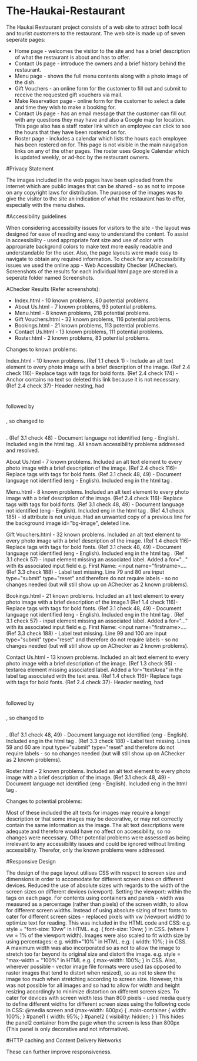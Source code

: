 # The-Haukai-Restaurant

The Haukai Restaurant project consists of a web site to attract both local and tourist customers to the restaurant.
The web site is made up of seven seperate pages:
* Home page - welcomes the visitor to the site and has a brief description of what the restaurant is about and has to offer.
* Contact Us page - introduce the owners and a brief history behind the restaurant.
* Menu page - shows the full menu contents along with a photo image of the dish.
* Gift Vouchers - an online form for the customer to fill out and submit to receive the requested gift vouchers via mail.
* Make Reservation page - online form for the customer to select a date and time they wish to make a booking for.
* Contact Us page - has an email message that the customer can fill out with any questions they may have and also a Google map for location.
This page also has a staff roster link which an employee can click to see the hours that they have been rostered on for.
* Roster page - includes a calendar which lists the hours each employee has been rostered on for.
This page is not visible in the main navigation links on any of the other pages.
The roster uses Google Calendar which is updated weekly, or ad-hoc by the restaurant owners.




#Privacy Statement

The images included in the web pages have been uploaded from the internet which are public images that can be shared - so as not to impose on any copyright laws for distribution.
The purpose of the images was to give the visitor to the site an indication of what the restaurant has to offer, especially with the menu dishes.



#Accessibility guidelines

When considering accessibilty issues for visitors to the site - the layout was designed for ease of reading and easy to understand the content.
To assist in accessibility - used appropriate font size and use of color with appropriate backgrond colors to make text more easily readable and understandable for the user.
Also, the page layouts were made easy to navigate to obtain any required information.
To check for any accessibility issues we used the online app - Web Accessibity Checker (AChecker).
Screenshots of the results for each individual html page are stored in a seperate folder named Screenshots.

AChecker Results (Refer screenshots):

* Index.html - 10 known problems, 80 potential problems.
* About Us.html - 7 known problems, 93 potential problems.
* Menu.html - 8 known problems, 218 potential problems.
* Gift Vouchers.html - 32 known problems, 116 potential problems.
* Bookings.html - 21 known problems, 113 potential problems.
* Contact Us.html - 13 known problems, 111 potential problems.
* Roster.html - 2 known problems, 83 potential problems.

Changes to known problems:

Index.html - 10 known problems.
(Ref 1.1 check 1) - Include an alt text element to every photo image with a brief description of the image.
(Ref 2.4 check 116)- Replace <b></b> tags with <strong></strong> tags for bold fonts.
(Ref 2.4 check 174) - Anchor contains no text <a href="https://www.emojilib.com"></a> so deleted this link because it is not necessary.
(Ref 2.4 check 37)- Header nesting, had <h1></h1> followed by <h3></h3>, so changed to <h2></h2>.
(Ref 3.1 check 48) - Document language not identified (eng - English).
Included eng in the html tag <html lang="eng">.
All known accessibility problems addressed and resolved.

About Us.html - 7 known problems.
Included an alt text element to every photo image with a brief description of the image.
(Ref 2.4 check 116)- Replace <b></b> tags with <strong></strong> tags for bold fonts.
(Ref 3.1 check 48, 49) - Document language not identified (eng - English).
Included eng in the html tag <html lang="eng">.


Menu.html - 8 known problems.
Included an alt text element to every photo image with a brief description of the image.
(Ref 2.4 check 116)- Replace <b></b> tags with <strong></strong> tags for bold fonts.
(Ref 3.1 check 48, 49) - Document language not identified (eng - English).
Included eng in the html tag <html lang="eng">.
(Ref 4.1 check 185) - id attribute is not unique.
Had an unwanted copy of a previous line for the background image id="bg-image", deleted line.


Gift Vouchers.html - 32 known problems.
Included an alt text element to every photo image with a brief description of the image.
(Ref 1.4 check 116)- Replace <b></b> tags with <strong></strong> tags for bold fonts.
(Ref 3.1 check 48, 49) - Document language not identified (eng - English).
Included eng in the html tag <html lang="eng">.
(Ref 3.1 check 57) - input element missing an associated label.
Added a for="..." with its associated input field e.g. <label for="firstname">First Name:</label> <input name="firstname>...</input>.
(Ref 3.3 check 188) - Label text missing.
Line 79 and 80 are input type="submit" type="reset" and therefore do not require labels - so no changes needed (but will still show up on AChecker as 2 known problems).


Bookings.html - 21 known problems.
Included an alt text element to every photo image with a brief description of the image.1
(Ref 1.4 check 116)- Replace <b></b> tags with <strong></strong> tags for bold fonts.
(Ref 3.1 check 48, 49) - Document language not identified (eng - English).
Included eng in the html tag <html lang="eng">.
(Ref 3.1 check 57) - input element missing an associated label.
Added a for="..." with its associated input field e.g. <label for="firstname">First Name:</label> <input name="firstname>...</input>.
(Ref 3.3 check 188) - Label text missing.
Line 99 and 100 are input type="submit" type="reset" and therefore do not require labels - so no changes needed (but will still show up on AChecker as 2 known problems).


Contact Us.html - 13 known problems.
Included an alt text element to every photo image with a brief description of the image.
(Ref 1.3 check 95) - textarea element missing associated label.
Added a for="textArea" in the label tag associated with the text area.
(Ref 1.4 check 116)- Replace <b></b> tags with <strong></strong> tags for bold fonts.
(Ref 2.4 check 37)- Header nesting, had <h1></h1> followed by <h3></h3>, so changed to <h2></h2>.
(Ref 3.1 check 48, 49) - Document language not identified (eng - English).
Included eng in the html tag <html lang="eng">.
(Ref 3.3 check 188) - Label text missing.
Lines 59 and 60 are input type="submit" type="reset" and therefore do not require labels - so no changes needed (but will still show up on AChecker as 2 known problems).



Roster.html - 2 known problems.
Included an alt text element to every photo image with a brief description of the image.
(Ref 3.1 check 48, 49) - Document language not identified (eng - English).
Included eng in the html tag <html lang="eng">.




Changes to potential problems:

Most of these included the alt texts for images may require a longer description or that some images may be decorative, or may not correctly contain the same information as the image.
The alt text descriptions were adequate and therefore would have no affect on accessibility, so no changes were necessary.
Other potential problems were assessed as being irrelevant to any accessibility issues and could be ignored without limiting accessibility.
Therefor, only the known problems were addressed.




#Responsive Design

The design of the page layout utilises CSS with respect to screen size and dimensions in order to accomodate for different screen sizes on different devices.
Reduced the use of absolute sizes with regards to the width of the screen sizes on different devices (viewport).
Setting the viewport:
<meta name="viewport" content="width=device-width, initial-scale=1.0"> within the <head></head> tags on each page.
For contents using containers and panels - width was measured as a percentage (rather than pixels) of the screen width, to allow for different screen widths.
Instead of using absolute sizing of text fonts to cater for different screen sizes - replaced pixels with vw (viewport width) to optimize text for reading.
This was included in the HTML code and CSS:
e.g. style = "font-size: 10vw" in HTML.
e.g. { font-size: 10vw; } in CSS.
(where 1 vw = 1% of the viewport width).
Images were also scaled to fit width size by using percentages:
e.g. width="10%" in HTML.
e.g. { width: 10%; } in CSS.
A maximum width was also incorporated so as not to allow the image to stretch too far beyond its original size and distort the image.
e.g. style = "max-width = "100%" in HTML
e.g. { max-width: 100%; } in CSS.
Also, wherever possible -  vector image file formats were used (as opposed to raster images that tend to distort when resized), so as not to skew the image too much when stretching according to screen size.
However, this was not possible for all images and so had to allow for width and height resizing accordingly to minimize distortion on different screen sizes.
To cater for devices with screen width less than 800 pixels - used media query to define different widths for different screen sizes using the following code in CSS:
@media screen and (max-width: 800px) {
	.main-container {
		width: 100%;
	}
	#panel1 {
		width: 95%;
	}
	#panel2 {
		visibility: hidden;
	}
}
This hides the panel2 container from the page when the screen is less than 800px (This panel is only decorative and not informative).



#HTTP caching and Content Delivery Networks

These can further improve responsiveness.


